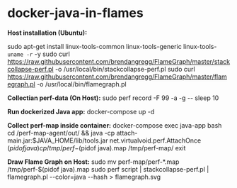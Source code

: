 
# docker-java-in-flames

**Host installation (Ubuntu):**

sudo apt-get install linux-tools-common linux-tools-generic linux-tools-`uname -r` -y
sudo curl https://raw.githubusercontent.com/brendangregg/FlameGraph/master/stackcollapse-perf.pl -o /usr/local/bin/stackcollapse-perf.pl
sudo curl https://raw.githubusercontent.com/brendangregg/FlameGraph/master/flamegraph.pl -o /usr/local/bin/flamegraph.pl

**Collectian perf-data (On Host):**
sudo perf record -F 99 -a -g -- sleep 10

**Run dockerized Java app:**
docker-compose up -d

**Collect perf-map inside container:**
docker-compose exec java-app bash
cd /perf-map-agent/out/ && java -cp attach-main.jar:$JAVA_HOME/lib/tools.jar net.virtualvoid.perf.AttachOnce $(pidof java)
cp /tmp/perf-$(pidof java).map /tmp/perf-map/
exit

**Draw Flame Graph on Host:**
sudo mv perf-map/perf-*.map /tmp/perf-$(pidof java).map 
sudo perf script | stackcollapse-perf.pl | flamegraph.pl --color=java --hash > flamegraph.svg

